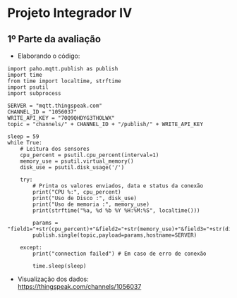 # Projeto Integrador IV 

## 1º Parte da avaliação
* Elaborando o código:
~~~phython
import paho.mqtt.publish as publish
import time
from time import localtime, strftime
import psutil 
import subprocess 

SERVER = "mqtt.thingspeak.com"
CHANNEL_ID = "1056037"
WRITE_API_KEY = "70Q9QHDYG3THOLWX"
topic = "channels/" + CHANNEL_ID + "/publish/" + WRITE_API_KEY

sleep = 59
while True:
    # Leitura dos sensores
	cpu_percent = psutil.cpu_percent(interval=1)
	memory_use = psutil.virtual_memory()
	disk_use = psutil.disk_usage('/')
	
	try:
		# Printa os valores enviados, data e status da conexão
		print("CPU %:", cpu_percent)
		print("Uso de Disco :", disk_use)
		print("Uso de memoria :", memory_use)
		print(strftime("%a, %d %b %Y %H:%M:%S", localtime()))

		params = "field1="+str(cpu_percent)+"&field2="+str(memory_use)+"&field3="+str(disk_use)
		publish.single(topic,payload=params,hostname=SERVER)

	except:
		print("connection failed") # Em caso de erro de conexão

		time.sleep(sleep)
~~~
      
   * Visualização dos dados:   
      <https://thingspeak.com/channels/1056037>
      
      
